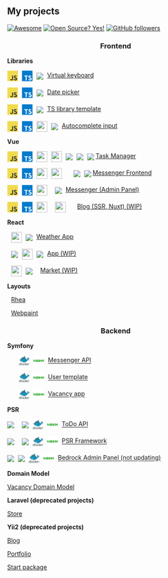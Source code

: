 <h2>My projects</h2>

[![Awesome](https://awesome.re/badge.svg)](https://awesome.re)
[![Open Source? Yes!](https://badgen.net/badge/Open%20Source%20%3F/Yes%21/blue?icon=github)](https://github.com/Naereen/badges/)
[![GitHub followers](https://img.shields.io/github/followers/Arslanoov.svg?style=social&label=Follow&maxAge=2592000)](https://github.com/Arslanoov?tab=followers)

<h3 align="center">Frontend</h3>
<p><b>Libraries</b></p>
<p>
    <img align="center" style="margin-right: 5px" src="https://raw.githubusercontent.com/devicons/devicon/master/icons/javascript/javascript-original.svg" alt="" width="25" height="25"/>
    <img align="center" style="margin-right: 5px" src="https://raw.githubusercontent.com/devicons/devicon/master/icons/typescript/typescript-original.svg" alt="" width="25" height="25"/>
    <img align="center" style="margin-right: 5px" width="25" src="https://upload.wikimedia.org/wikipedia/commons/thumb/9/96/Sass_Logo_Color.svg/1280px-Sass_Logo_Color.svg.png" />
    <a href="https://github.com/Arslanoov/virtual-keyboard">Virtual keyboard</a>
</p>
<p>
    <img align="center" style="margin-right: 5px" src="https://raw.githubusercontent.com/devicons/devicon/master/icons/javascript/javascript-original.svg" alt="" width="25" height="25"/>
    <img align="center" style="margin-right: 5px" src="https://raw.githubusercontent.com/devicons/devicon/master/icons/typescript/typescript-original.svg" alt="" width="25" height="25"/>
    <img align="center" style="margin-right: 5px" width="25" src="https://upload.wikimedia.org/wikipedia/commons/thumb/9/96/Sass_Logo_Color.svg/1280px-Sass_Logo_Color.svg.png" />
    <a href="https://github.com/Arslanoov/date-picker">Date picker</a>
</p>
<p>
    <img align="center" style="margin-right: 5px" src="https://raw.githubusercontent.com/devicons/devicon/master/icons/javascript/javascript-original.svg" alt="" width="25" height="25"/>
    <img align="center" style="margin-right: 5px" src="https://raw.githubusercontent.com/devicons/devicon/master/icons/typescript/typescript-original.svg" alt="" width="25" height="25"/>
    <img align="center" style="margin-right: 5px" width="25" src="https://upload.wikimedia.org/wikipedia/commons/thumb/9/96/Sass_Logo_Color.svg/1280px-Sass_Logo_Color.svg.png" />
    <a href="https://github.com/Arslanoov/ts-library-template">TS library template</a>
</p>
<p>
    <img align="center" style="margin-right: 5px" src="https://raw.githubusercontent.com/devicons/devicon/master/icons/javascript/javascript-original.svg" alt="" width="25" height="25"/>
    <img align="center" style="margin-right: 5px" src="https://raw.githubusercontent.com/devicons/devicon/master/icons/typescript/typescript-original.svg" alt="" width="25" height="25"/>
    <img align="center" style="margin-right: 5px" src="https://upload.wikimedia.org/wikipedia/commons/9/95/Vue.js_Logo_2.svg" alt="" width="25" height="25"/>
    <img align="center" style="margin-right: 5px" width="25" src="https://upload.wikimedia.org/wikipedia/commons/thumb/9/96/Sass_Logo_Color.svg/1280px-Sass_Logo_Color.svg.png" />
    <a href="https://github.com/Arslanoov/vue-autocomplete">Autocomplete input</a>
</p>

<p><b>Vue</b></p>
<p>
<img align="center" style="margin-right: 5px" src="https://raw.githubusercontent.com/devicons/devicon/master/icons/javascript/javascript-original.svg" alt="" width="25" height="25"/>
    <img align="center" style="margin-right: 5px" src="https://raw.githubusercontent.com/devicons/devicon/master/icons/typescript/typescript-original.svg" alt="" width="25" height="25"/>
    <img align="center" style="margin-right: 5px" src="https://upload.wikimedia.org/wikipedia/commons/9/95/Vue.js_Logo_2.svg" alt="" width="25" height="25"/>
    <img align="center" style="margin-right: 5px" src="https://cdn.worldvectorlogo.com/logos/vuetify.svg" alt="" width="25" height="25"/>
    <img align="center" style="margin-right: 5px" width="25" src="https://upload.wikimedia.org/wikipedia/commons/thumb/9/96/Sass_Logo_Color.svg/1280px-Sass_Logo_Color.svg.png" />
    <img align="center" style="margin-right: 5px" width="25" src="https://seeklogo.com/images/J/jest-logo-F9901EBBF7-seeklogo.com.png" />
    <img align="center" width="25" src="https://avatars.githubusercontent.com/u/8908513?s=280&v=4" />
    <a href="https://github.com/Arslanoov/vue-task-manager">Task Manager</a>
</p>
<p>
    <img align="center" style="margin-right: 5px" src="https://raw.githubusercontent.com/devicons/devicon/master/icons/javascript/javascript-original.svg" alt="" width="25" height="25"/>
    <img align="center" style="margin-right: 5px" src="https://raw.githubusercontent.com/devicons/devicon/master/icons/typescript/typescript-original.svg" alt="" width="25" height="25"/>
    <img align="center" style="margin-right: 5px" src="https://upload.wikimedia.org/wikipedia/commons/9/95/Vue.js_Logo_2.svg" alt="" width="25" height="25"/>
    <img align="center" style="margin-right: 5px" src="https://avatars.githubusercontent.com/u/77578415?v=4" alt="" width="25" height="25"/>
    <img align="center" style="margin-right: 5px" src="https://upload.wikimedia.org/wikipedia/commons/thumb/d/d8/Stylus-logo.svg/1200px-Stylus-logo.svg.png" alt="" width="25" />
    <img align="center" style="margin-right: 5px" src="https://user-images.githubusercontent.com/3104648/28351989-7f68389e-6c4b-11e7-9bf2-e9fcd4977e7a.png" alt="" width="25" />
    <img align="center" style="margin-right: 5px" width="25" src="https://seeklogo.com/images/J/jest-logo-F9901EBBF7-seeklogo.com.png" />
    <img align="center" width="25" src="https://avatars.githubusercontent.com/u/8908513?s=280&v=4" />
    <a href="https://github.com/Arslanoov/messenger-pwa">Messenger Frontend</a>
</p>
<p>
    <img align="center" style="margin-right: 5px" src="https://raw.githubusercontent.com/devicons/devicon/master/icons/javascript/javascript-original.svg" alt="" width="25" height="25"/>
    <img align="center" style="margin-right: 5px" src="https://raw.githubusercontent.com/devicons/devicon/master/icons/typescript/typescript-original.svg" alt="" width="25" height="25"/>
    <img align="center" style="margin-right: 5px" src="https://upload.wikimedia.org/wikipedia/commons/9/95/Vue.js_Logo_2.svg" alt="" width="25" height="25"/>
    <img align="center" style="margin-right: 5px" src="https://buefy.org/static/img/buefy.1d65c18.png" alt="" width="25" />
    <img align="center" style="margin-right: 5px" width="25" src="https://upload.wikimedia.org/wikipedia/commons/thumb/9/96/Sass_Logo_Color.svg/1280px-Sass_Logo_Color.svg.png" />
    <a href="https://github.com/Arslanoov/messenger-admin">Messenger (Admin Panel)</a>
</p>
<p>
    <img align="center" style="margin-right: 5px" src="https://raw.githubusercontent.com/devicons/devicon/master/icons/javascript/javascript-original.svg" alt="" width="25" height="25"/>
    <img align="center" style="margin-right: 5px" src="https://raw.githubusercontent.com/devicons/devicon/master/icons/typescript/typescript-original.svg" alt="" width="25" height="25"/>
    <img align="center" style="margin-right: 5px" src="https://upload.wikimedia.org/wikipedia/commons/9/95/Vue.js_Logo_2.svg" alt="" width="25" height="25"/>
    <img align="center" style="margin-right: 5px" src="https://nuts-agency.ru/upload/iblock/c98/c9879095ed083e4a3076480c3573b87f.png" alt="" width="75" />
    <img align="center" style="margin-right: 5px" src="https://github.com/vuex-orm/vuex-orm/raw/master/logo-vuex-orm.png" alt="" width="25" height="25"/>
    <img align="center" style="margin-right: 5px" src="https://upload.wikimedia.org/wikipedia/commons/thumb/8/81/LESS_Logo.svg/1280px-LESS_Logo.svg.png" alt="" height="25"/>
    <img align="center" style="margin-right: 5px" src="https://user-images.githubusercontent.com/3104648/28351989-7f68389e-6c4b-11e7-9bf2-e9fcd4977e7a.png" alt="" width="25" />
    <a href="https://github.com/Arslanoov/nuxt-blog">Blog (SSR, Nuxt) (WIP)</a>
</p>

<p><b>React</b></p>
<p>
    <img align="center" style="margin-right: 5px" src="https://upload.wikimedia.org/wikipedia/commons/thumb/a/a7/React-icon.svg/1280px-React-icon.svg.png" alt="" height="25"/>
    <img align="center" style="margin-right: 5px" src="https://cdn.worldvectorlogo.com/logos/redux.svg" alt="" width="25" height="25"/>
    <img align="center" style="margin-right: 5px" width="25" src="https://upload.wikimedia.org/wikipedia/commons/thumb/9/96/Sass_Logo_Color.svg/1280px-Sass_Logo_Color.svg.png" />
    <a href="https://github.com/Arslanoov/react-weather">Weather App</a>
</p>
<p>
    <img align="center" style="margin-right: 5px" src="https://upload.wikimedia.org/wikipedia/commons/thumb/a/a7/React-icon.svg/1280px-React-icon.svg.png" alt="" height="25"/>
    <img align="center" style="margin-right: 5px" height="25" src="https://upload.wikimedia.org/wikipedia/commons/thumb/8/8e/Nextjs-logo.svg/800px-Nextjs-logo.svg.png" />
    <img align="center" style="margin-right: 5px" src="https://cdn.worldvectorlogo.com/logos/redux.svg" alt="" width="25" height="25"/>
    <img align="center" style="margin-right: 5px" width="25" src="https://upload.wikimedia.org/wikipedia/commons/thumb/9/96/Sass_Logo_Color.svg/1280px-Sass_Logo_Color.svg.png" />
    <a href="https://github.com/Arslanoov/next-app">App (WIP)</a>
</p>
<p>
    <img align="center" style="margin-right: 5px" src="https://upload.wikimedia.org/wikipedia/commons/thumb/a/a7/React-icon.svg/1280px-React-icon.svg.png" alt="" height="25"/>
    <img align="center" style="margin-right: 5px" src="https://cdn.worldvectorlogo.com/logos/mobx.svg" alt="" width="25" height="25"/>
    <img align="center" style="margin-right: 5px" width="25" src="https://upload.wikimedia.org/wikipedia/commons/thumb/9/96/Sass_Logo_Color.svg/1280px-Sass_Logo_Color.svg.png" />
    <img align="center" style="margin-right: 5px" src="https://user-images.githubusercontent.com/3104648/28351989-7f68389e-6c4b-11e7-9bf2-e9fcd4977e7a.png" alt="" width="25" />
    <a href="https://github.com/Arslanoov/react-market">Market (WIP)</a>
</p>

<p><b>Layouts</b></p>
<p>
    <img align="center" style="margin-right: 5px" src="https://upload.wikimedia.org/wikipedia/commons/thumb/1/10/CSS3_and_HTML5_logos_and_wordmarks.svg/791px-CSS3_and_HTML5_logos_and_wordmarks.svg.png" alt="" height="25"/>
    <a href="https://github.com/Arslanoov/rhea-layout">Rhea</a>
</p>
<p>
    <img align="center" style="margin-right: 5px" src="https://upload.wikimedia.org/wikipedia/commons/thumb/1/10/CSS3_and_HTML5_logos_and_wordmarks.svg/791px-CSS3_and_HTML5_logos_and_wordmarks.svg.png" alt="" height="25"/>
    <a href="https://github.com/Arslanoov/webpaint-layout">Webpaint</a>
</p>

<h3 align="center">Backend</h3>
<p><b>Symfony</b></p>
<p>
    <img align="center" style="margin-right: 5px" src="https://upload.wikimedia.org/wikipedia/commons/thumb/2/27/PHP-logo.svg/2560px-PHP-logo.svg.png" alt="" height="25"/>
    <img align="center" style="margin-right: 5px" src="https://cdn.worldvectorlogo.com/logos/doctrine.svg" alt="" height="25"/>    
    <img align="center" style="margin-right: 5px" src="https://cdn.worldvectorlogo.com/logos/symfony.svg" alt="" height="25"/>
    <img align="center" style="margin-right: 5px" src="https://raw.githubusercontent.com/devicons/devicon/master/icons/docker/docker-original-wordmark.svg" alt="" height="25"/>
    <img align="center" style="margin-right: 5px" src="https://raw.githubusercontent.com/devicons/devicon/master/icons/nginx/nginx-original.svg" alt="" height="25"/>
    <a href="https://github.com/Arslanoov/messenger-api">Messenger API</a>
</p>
<p>
    <img align="center" style="margin-right: 5px" height="25" src="https://upload.wikimedia.org/wikipedia/commons/thumb/2/27/PHP-logo.svg/2560px-PHP-logo.svg.png" alt="" />
    <img align="center" style="margin-right: 5px" height="25" src="https://cdn.worldvectorlogo.com/logos/doctrine.svg" alt="" />    
    <img align="center" style="margin-right: 5px" height="25" src="https://cdn.worldvectorlogo.com/logos/symfony.svg" alt="" />
    <img align="center" style="margin-right: 5px" height="25" src="https://raw.githubusercontent.com/devicons/devicon/master/icons/docker/docker-original-wordmark.svg" alt="" />
    <img align="center" style="margin-right: 5px" height="25" src="https://raw.githubusercontent.com/devicons/devicon/master/icons/nginx/nginx-original.svg" alt="" />
    <a href="https://github.com/Arslanoov/symfony-user-template">User template</a>
</p>
<p>
    <img align="center" style="margin-right: 5px" height="25" src="https://upload.wikimedia.org/wikipedia/commons/thumb/2/27/PHP-logo.svg/2560px-PHP-logo.svg.png" alt="" />
    <img align="center" style="margin-right: 5px" height="25" src="https://cdn.worldvectorlogo.com/logos/doctrine.svg" alt="" />    
    <img align="center" style="margin-right: 5px" height="25" src="https://cdn.worldvectorlogo.com/logos/symfony.svg" alt="" />
    <img align="center" style="margin-right: 5px" height="25" src="https://raw.githubusercontent.com/devicons/devicon/master/icons/docker/docker-original-wordmark.svg" alt="" />
    <img align="center" style="margin-right: 5px" height="25" src="https://raw.githubusercontent.com/devicons/devicon/master/icons/nginx/nginx-original.svg" alt="" />
    <a href="https://github.com/Arslanoov/vacancy-app">Vacancy app</a>
</p>
<p><b>PSR</b></p>
<p>
    <img align="center" style="margin-right: 5px" height="25" src="https://www.php.net/images/logos/new-php-logo.svg" />
    <img align="center" style="margin-right: 5px" height="25" src="https://cdn.worldvectorlogo.com/logos/doctrine.svg" alt="" />    
    <img align="center" style="margin-right: 5px" height="25" src="https://avatars.githubusercontent.com/u/468401?s=280&v=4" />
    <img align="center" style="margin-right: 5px" height="25" src="https://raw.githubusercontent.com/devicons/devicon/master/icons/docker/docker-original-wordmark.svg" />
    <img align="center" style="margin-right: 5px" height="25" src="https://raw.githubusercontent.com/devicons/devicon/master/icons/nginx/nginx-original.svg" />
    <a href="https://github.com/Arslanoov/todo-api">ToDo API</a>
</p>
<p>
    <img align="center" style="margin-right: 5px" height="25" src="https://www.php.net/images/logos/new-php-logo.svg" />
    <img align="center" style="margin-right: 5px" height="25" src="https://cdn.worldvectorlogo.com/logos/doctrine.svg" alt="" />    
    <img align="center" style="margin-right: 5px" height="25" src="https://avatars.githubusercontent.com/u/468401?s=280&v=4" />
    <img align="center" style="margin-right: 5px" height="25" src="https://raw.githubusercontent.com/devicons/devicon/master/icons/docker/docker-original-wordmark.svg" />
    <img align="center" style="margin-right: 5px" height="25" src="https://raw.githubusercontent.com/devicons/devicon/master/icons/nginx/nginx-original.svg" />
    <a href="https://github.com/Arslanoov/psr-framework">PSR Framework</a>
</p>
<p>
    <img align="center" style="margin-right: 5px" height="25" src="https://www.php.net/images/logos/new-php-logo.svg" />
    <img align="center" style="margin-right: 5px" height="25" src="https://avatars.githubusercontent.com/u/468401?s=280&v=4" />
    <img align="center" style="margin-right: 5px" height="25" src="https://raw.githubusercontent.com/devicons/devicon/master/icons/docker/docker-original-wordmark.svg" />
    <img align="center" style="margin-right: 5px" height="25" src="https://raw.githubusercontent.com/devicons/devicon/master/icons/nginx/nginx-original.svg" />
    <a href="https://github.com/Arslanoov/bedrock-admin-panel">Bedrock Admin Panel (not updating)</a>
</p>
<p><b>Domain Model</b></p>
<p>
    <a href="https://github.com/Arslanoov/vacancy-model">Vacancy Domain Model</a>
</p>

<p><b>Laravel (deprecated projects)</b></p>
<p><a href="https://github.com/Arslanoov/laravel-store">Store</a></p>
<p><b>Yii2 (deprecated projects)</b></p>
<p><a href="https://github.com/Arslanoov/yii2-blog">Blog</a></p>
<p><a href="https://github.com/Arslanoov/yii2-portfolio">Portfolio</a></p>
<p><a href="https://github.com/Arslanoov/yii2-start-package">Start package</a></p>
